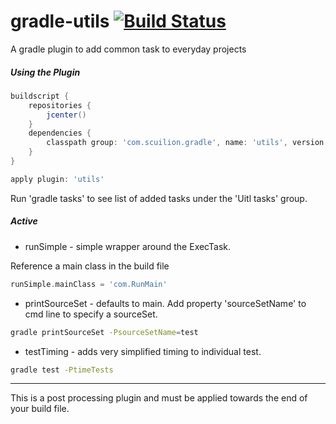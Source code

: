 # gradle-utils [![Build Status](https://travis-ci.org/Scuilion/gradle-utils.svg?branch=master)](https://travis-ci.org/Scuilion/gradle-utils)

A gradle plugin to add common task to everyday projects


##### Using the Plugin
```groovy
buildscript {
    repositories {
        jcenter()
    }
    dependencies {
        classpath group: 'com.scuilion.gradle', name: 'utils', version: '0.+'
    }
}

apply plugin: 'utils'
```

Run 'gradle tasks' to see list of added tasks under the 'Uitl tasks' group.

##### Active

* runSimple - simple wrapper around the ExecTask.

Reference a main class in the build file
```groovy
runSimple.mainClass = 'com.RunMain'
```

* printSourceSet - defaults to main. Add property 'sourceSetName' to cmd line to specify a sourceSet.
```bash
gradle printSourceSet -PsourceSetName=test
```

* testTiming - adds very simplified timing to individual test.
```bash
gradle test -PtimeTests
```
___
This is a post processing plugin and must be applied towards the end of your build file.

